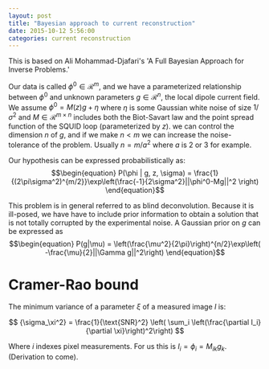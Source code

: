 ```yaml
---
layout: post
title: "Bayesian approach to current reconstruction"
date: 2015-10-12 5:56:00
categories: current reconstruction
---
```



This is based on Ali Mohammad-Djafari's 'A Full Bayesian Approach for Inverse Problems.'

Our data is called $\phi^0\in\mathcal{R}^m$, and we have a parameterized relationship between $\phi^0$ 
and unknown parameters $g\in\mathcal{R}^n$, the local dipole current field. We assume $\phi^0 = M(z) g + \eta$ 
where $\eta$ is some Gaussian white noise of size $1/\sigma^2$ and $M\in\mathcal{R}^{m\times n}$ 
includes both the Biot-Savart law and the point spread function of the SQUID loop (parameterized by $z$). 
we can control the dimension $n$ of $g$, and if we make $n<m$ we can increase the noise-tolerance of the
problem. Usually $n = m/a^2$ where $a$ is 2 or 3 for example.

Our hypothesis can be expressed probabilistically as:
$$\begin{equation}
P(\phi | g, z, \sigma) = \frac{1}{(2\pi\sigma^2)^{m/2}}\exp\left(\frac{-1}{2\sigma^2}||\phi^0-Mg||^2 \right)
\end{equation}$$

This problem is in general referred to as blind deconvolution. Because it is ill-posed, we have have to include
prior information to obtain a solution that is not totally corrupted by the experimental noise. A Gaussian
prior on $g$ can be expressed as
$$\begin{equation}
P(g|\mu) = \left(\frac{\mu^2}{2\pi}\right)^{n/2}\exp\left( -\frac{\mu}{2}||\Gamma g||^2\right)
\end{equation}$$

# Cramer-Rao bound

The minimum variance of a parameter $\xi$ of a measured image $I$ is:

$$
{\sigma_\xi^2} = \frac{1}{\text{SNR}^2} \left( \sum_i \left(\frac{\partial I_i}{\partial \xi}\right)^2\right) 
$$

Where $i$ indexes pixel measurements. For us this is $I_i = \phi_i = M_{ik}g_k$. (Derivation to come).



